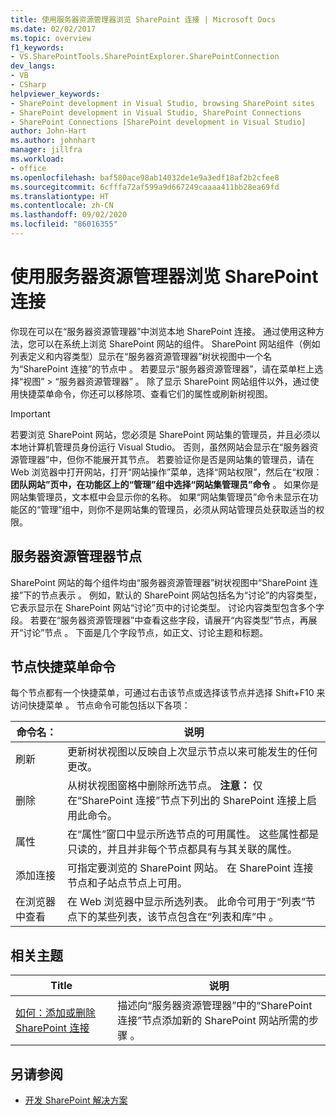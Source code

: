 ```yaml
---
title: 使用服务器资源管理器浏览 SharePoint 连接 | Microsoft Docs
ms.date: 02/02/2017
ms.topic: overview
f1_keywords:
- VS.SharePointTools.SharePointExplorer.SharePointConnection
dev_langs:
- VB
- CSharp
helpviewer_keywords:
- SharePoint development in Visual Studio, browsing SharePoint sites
- SharePoint development in Visual Studio, SharePoint Connections
- SharePoint Connections [SharePoint development in Visual Studio]
author: John-Hart
ms.author: johnhart
manager: jillfra
ms.workload:
- office
ms.openlocfilehash: baf580ace98ab14032de1e9a3edf18af2b2cfee8
ms.sourcegitcommit: 6cfffa72af599a9d667249caaaa411bb28ea69fd
ms.translationtype: HT
ms.contentlocale: zh-CN
ms.lasthandoff: 09/02/2020
ms.locfileid: "86016355"
---
```

# <a name="browse-sharepoint-connections-by-using-server-explorer"></a>使用服务器资源管理器浏览 SharePoint 连接
  你现在可以在“服务器资源管理器”中浏览本地 SharePoint 连接。 通过使用这种方法，您可以在系统上浏览 SharePoint 网站的组件。 SharePoint 网站组件（例如列表定义和内容类型）显示在“服务器资源管理器”树状视图中一个名为“SharePoint 连接”的节点中 。 若要显示“服务器资源管理器”，请在菜单栏上选择“视图” > “服务器资源管理器”  。 除了显示 SharePoint 网站组件以外，通过使用快捷菜单命令，你还可以移除项、查看它们的属性或刷新树视图。

> [!IMPORTANT]
> 若要浏览 SharePoint 网站，您必须是 SharePoint 网站集的管理员，并且必须以本地计算机管理员身份运行 Visual Studio。 否则，虽然网站会显示在“服务器资源管理器”中，但你不能展开其节点。 若要验证你是否是网站集的管理员，请在 Web 浏览器中打开网站，打开“网站操作”菜单，选择“网站权限”，然后在“权限：  **团队网站”页中，在功能区上的“管理”组中选择“网站集管理员”命令**  。 如果你是网站集管理员，文本框中会显示你的名称。 如果“网站集管理员”命令未显示在功能区的“管理”组中，则你不是网站集的管理员，必须从网站管理员处获取适当的权限。

## <a name="server-explorer-nodes"></a>服务器资源管理器节点
 SharePoint 网站的每个组件均由“服务器资源管理器”树状视图中“SharePoint 连接”下的节点表示 。 例如，默认的 SharePoint 网站包括名为“讨论”的内容类型，它表示显示在 SharePoint 网站“讨论”页中的讨论类型。 讨论内容类型包含多个字段。 若要在“服务器资源管理器”中查看这些字段，请展开“内容类型”节点，再展开“讨论”节点  。 下面是几个字段节点，如正文、讨论主题和标题。

## <a name="node-shortcut-menu-commands"></a>节点快捷菜单命令
 每个节点都有一个快捷菜单，可通过右击该节点或选择该节点并选择 Shift+F10 来访问快捷菜单 。 节点命令可能包括以下各项：

|命令名：|说明|
|------------------|-----------------|
|刷新|更新树状视图以反映自上次显示节点以来可能发生的任何更改。|
|删除|从树状视图窗格中删除所选节点。 **注意：** 仅在“SharePoint 连接”节点下列出的 SharePoint 连接上启用此命令。|
|属性|在“属性”窗口中显示所选节点的可用属性。 这些属性都是只读的，并且并非每个节点都具有与其关联的属性。|
|添加连接|可指定要浏览的 SharePoint 网站。 在 SharePoint 连接节点和子站点节点上可用。|
|在浏览器中查看|在 Web 浏览器中显示所选列表。 此命令可用于“列表”节点下的某些列表，该节点包含在“列表和库”中 。|

## <a name="related-topics"></a>相关主题

|Title|说明|
|-----------|-----------------|
|[如何：添加或删除 SharePoint 连接](../sharepoint/how-to-add-or-remove-sharepoint-connections.md)|描述向“服务器资源管理器”中的“SharePoint 连接”节点添加新的 SharePoint 网站所需的步骤 。|

## <a name="see-also"></a>另请参阅
- [开发 SharePoint 解决方案](../sharepoint/developing-sharepoint-solutions.md)
